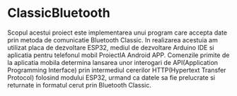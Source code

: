 # ClassicBluetooth
Scopul acestui proiect este implementarea unui program care accepta date prin metoda de comunicatie Bluetooth Classic.
In realizarea acestuia am utilizat placa de dezvoltare ESP32, mediul de dezvoltare Arduino IDE si aplicatia pentru telefonul mobil ProiectIA Android APP.
Comenzile primite de la aplicatia mobila determina lansarea unor interogari de API(Application Programming Interface) prin intermediul cererilor HTTP(Hypertext Transfer Protocol) folosind modului ESP32, urmand ca datele sa fie prelucrate si returnate in formatul cerut prin Bluetooth Classic.
